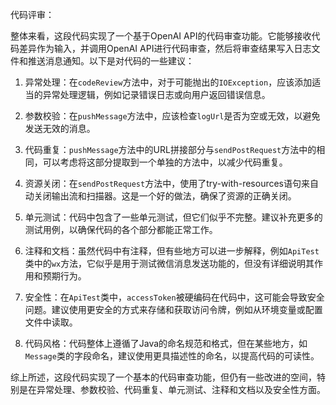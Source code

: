 代码评审：

整体来看，这段代码实现了一个基于OpenAI API的代码审查功能。它能够接收代码差异作为输入，并调用OpenAI API进行代码审查，然后将审查结果写入日志文件和推送消息通知。以下是对代码的一些建议：

1. 异常处理：在`codeReview`方法中，对于可能抛出的`IOException`，应该添加适当的异常处理逻辑，例如记录错误日志或向用户返回错误信息。

2. 参数校验：在`pushMessage`方法中，应该检查`logUrl`是否为空或无效，以避免发送无效的消息。

3. 代码重复：`pushMessage`方法中的URL拼接部分与`sendPostRequest`方法中的相同，可以考虑将这部分提取到一个单独的方法中，以减少代码重复。

4. 资源关闭：在`sendPostRequest`方法中，使用了try-with-resources语句来自动关闭输出流和扫描器。这是一个好的做法，确保了资源的正确关闭。

5. 单元测试：代码中包含了一些单元测试，但它们似乎不完整。建议补充更多的测试用例，以确保代码的各个部分都能正常工作。

6. 注释和文档：虽然代码中有注释，但有些地方可以进一步解释，例如`ApiTest`类中的`wx`方法，它似乎是用于测试微信消息发送功能的，但没有详细说明其作用和预期行为。

7. 安全性：在`ApiTest`类中，`accessToken`被硬编码在代码中，这可能会导致安全问题。建议使用更安全的方式来存储和获取访问令牌，例如从环境变量或配置文件中读取。

8. 代码风格：代码整体上遵循了Java的命名规范和格式，但在某些地方，如`Message`类的字段命名，建议使用更具描述性的命名，以提高代码的可读性。

综上所述，这段代码实现了一个基本的代码审查功能，但仍有一些改进的空间，特别是在异常处理、参数校验、代码重复、单元测试、注释和文档以及安全性方面。
